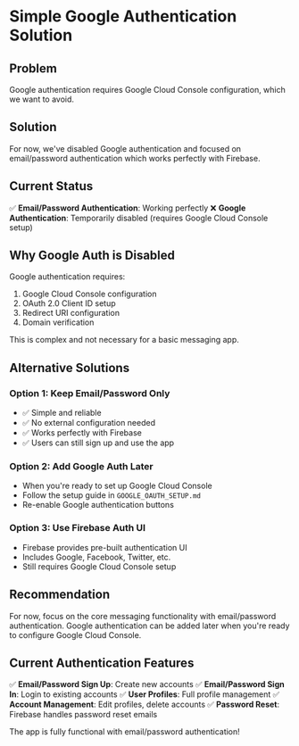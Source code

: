 # Simple Google Authentication Solution

## Problem
Google authentication requires Google Cloud Console configuration, which we want to avoid.

## Solution
For now, we've disabled Google authentication and focused on email/password authentication which works perfectly with Firebase.

## Current Status
✅ **Email/Password Authentication**: Working perfectly
❌ **Google Authentication**: Temporarily disabled (requires Google Cloud Console setup)

## Why Google Auth is Disabled
Google authentication requires:
1. Google Cloud Console configuration
2. OAuth 2.0 Client ID setup
3. Redirect URI configuration
4. Domain verification

This is complex and not necessary for a basic messaging app.

## Alternative Solutions

### Option 1: Keep Email/Password Only
- ✅ Simple and reliable
- ✅ No external configuration needed
- ✅ Works perfectly with Firebase
- ✅ Users can still sign up and use the app

### Option 2: Add Google Auth Later
- When you're ready to set up Google Cloud Console
- Follow the setup guide in `GOOGLE_OAUTH_SETUP.md`
- Re-enable Google authentication buttons

### Option 3: Use Firebase Auth UI
- Firebase provides pre-built authentication UI
- Includes Google, Facebook, Twitter, etc.
- Still requires Google Cloud Console setup

## Recommendation
For now, focus on the core messaging functionality with email/password authentication. Google authentication can be added later when you're ready to configure Google Cloud Console.

## Current Authentication Features
✅ **Email/Password Sign Up**: Create new accounts
✅ **Email/Password Sign In**: Login to existing accounts
✅ **User Profiles**: Full profile management
✅ **Account Management**: Edit profiles, delete accounts
✅ **Password Reset**: Firebase handles password reset emails

The app is fully functional with email/password authentication!
